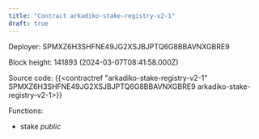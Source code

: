 ```yaml
---
title: "Contract arkadiko-stake-registry-v2-1"
draft: true
---
```

Deployer: SPMXZ6H3SHFNE49JG2XSJBJPTQ6G8BBAVNXGBRE9


 



Block height: 141893 (2024-03-07T08:41:58.000Z)

Source code: {{<contractref "arkadiko-stake-registry-v2-1" SPMXZ6H3SHFNE49JG2XSJBJPTQ6G8BBAVNXGBRE9 arkadiko-stake-registry-v2-1>}}

Functions:

* stake _public_
